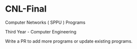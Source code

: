 # CNL-Final
 Computer Networks ( SPPU ) Programs

Third Year - Computer Engineering

Write a PR to add more programs or update existing programs.


